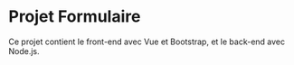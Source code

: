 # Projet Formulaire

Ce projet contient le front-end avec Vue et Bootstrap, et le back-end avec Node.js.

